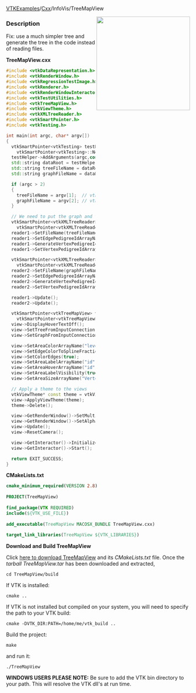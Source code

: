 [VTKExamples](/index/)/[Cxx](/Cxx)/InfoVis/TreeMapView

<img align="right" src="https://github.com/lorensen/VTKExamples/blob/gh-pages/Testing/Baseline/InfoVis/TestTreeMapView.png?raw=true" width="256" />

### Description
Fix: use a much simpler tree and generate the tree in the code instead of reading files.

**TreeMapView.cxx**
```c++
#include <vtkDataRepresentation.h>
#include <vtkRenderWindow.h>
#include <vtkRegressionTestImage.h>
#include <vtkRenderer.h>
#include <vtkRenderWindowInteractor.h>
#include <vtkTestUtilities.h>
#include <vtkTreeMapView.h>
#include <vtkViewTheme.h>
#include <vtkXMLTreeReader.h>
#include <vtkSmartPointer.h>
#include <vtkTesting.h>

int main(int argc, char* argv[])
{
  vtkSmartPointer<vtkTesting> testHelper =
    vtkSmartPointer<vtkTesting>::New();
  testHelper->AddArguments(argc,const_cast<const char **>(argv));
  std::string dataRoot = testHelper->GetDataRoot();
  std::string treeFileName = dataRoot + "/Data/Infovis/XML/vtkclasses.xml";
  std::string graphFileName = dataRoot + "/Data/Infovis/XML/vtklibrary.xml";

  if (argc > 2)
  {
    treeFileName = argv[1];  // vtkclasses.xml
    graphFileName = argv[2]; // vtklibrary.xml
  }

  // We need to put the graph and tree edges in different domains.
  vtkSmartPointer<vtkXMLTreeReader> reader1 =
    vtkSmartPointer<vtkXMLTreeReader>::New();
  reader1->SetFileName(treeFileName.c_str());
  reader1->SetEdgePedigreeIdArrayName("tree edge");
  reader1->GenerateVertexPedigreeIdsOff();
  reader1->SetVertexPedigreeIdArrayName("id");

  vtkSmartPointer<vtkXMLTreeReader> reader2 =
    vtkSmartPointer<vtkXMLTreeReader>::New();
  reader2->SetFileName(graphFileName.c_str());
  reader2->SetEdgePedigreeIdArrayName("graph edge");
  reader2->GenerateVertexPedigreeIdsOff();
  reader2->SetVertexPedigreeIdArrayName("id");

  reader1->Update();
  reader2->Update();

  vtkSmartPointer<vtkTreeMapView> view =
    vtkSmartPointer<vtkTreeMapView>::New();
  view->DisplayHoverTextOff();
  view->SetTreeFromInputConnection(reader2->GetOutputPort());
  view->SetGraphFromInputConnection(reader1->GetOutputPort());

  view->SetAreaColorArrayName("level");
  view->SetEdgeColorToSplineFraction();
  view->SetColorEdges(true);
  view->SetAreaLabelArrayName("id");
  view->SetAreaHoverArrayName("id");
  view->SetAreaLabelVisibility(true);
  view->SetAreaSizeArrayName("VertexDegree");

  // Apply a theme to the views
  vtkViewTheme* const theme = vtkViewTheme::CreateMellowTheme();
  view->ApplyViewTheme(theme);
  theme->Delete();

  view->GetRenderWindow()->SetMultiSamples(0);
  view->GetRenderWindow()->SetAlphaBitPlanes(1);
  view->Update();
  view->ResetCamera();

  view->GetInteractor()->Initialize();
  view->GetInteractor()->Start();

  return EXIT_SUCCESS;
}
```
**CMakeLists.txt**
```cmake
cmake_minimum_required(VERSION 2.8)
 
PROJECT(TreeMapView)
 
find_package(VTK REQUIRED)
include(${VTK_USE_FILE})
 
add_executable(TreeMapView MACOSX_BUNDLE TreeMapView.cxx)
 
target_link_libraries(TreeMapView ${VTK_LIBRARIES})
```

**Download and Build TreeMapView**

Click [here to download TreeMapView](https://github.com/lorensen/VTKWikiExamplesTarballs/raw/master/TreeMapView.tar) and its *CMakeLists.txt* file.
Once the *tarball TreeMapView.tar* has been downloaded and extracted,
```
cd TreeMapView/build 
```
If VTK is installed:
```
cmake ..
```
If VTK is not installed but compiled on your system, you will need to specify the path to your VTK build:
```
cmake -DVTK_DIR:PATH=/home/me/vtk_build ..
```
Build the project:
```
make
```
and run it:
```
./TreeMapView
```
**WINDOWS USERS PLEASE NOTE:** Be sure to add the VTK bin directory to your path. This will resolve the VTK dll's at run time.

